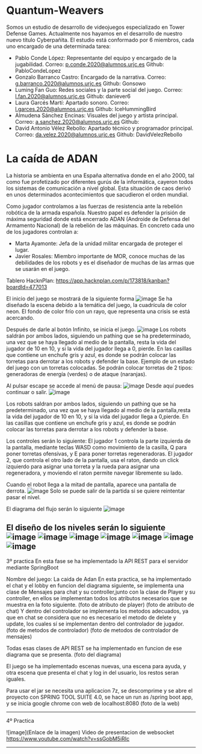 # Quantum-Weavers
Somos un estudio de desarrollo de videojuegos especializado en Tower Defense Games. Actualmente nos hayamos en el desarrollo de nuestro nuevo título Cyberpañita.
El estudio está conformado por 6 miembros, cada uno encargado de una determinada tarea:

- Pablo Conde López: Representante del equipo y encargado de la jugabilidad. Correo: p.conde.2020@alumnos.urjc.es Github: PabloCondeLopez
- Gonzalo Barranco Castro: Encargado de la narrativa. Correo: g.barranco.2020@alumnos.urjc.es Github: Gonsowo
- Luming Fan Guo: Redes sociales y la parte social del juego. Correo: l.fan.2020@alumnos.urjc.es Github: daniever6
- Laura Garcés Martí: Apartado sonoro. Correo: l.garces.2020@alumnos.urjc.es Github: IceHummingBird
- Almudena Sánchez Encinas: Visuales del juego y artista principal. Correo: a.sanchez.2020@alumnos.urjc.es Github: 
- David Antonio Vélez Rebollo: Apartado técnico y programador principal. Correo: da.velez.2020@alumnos.urjc.es Github: DavidVelezRebollo

# La caída de ADAN
La historia se ambienta en una España alternativa donde en el año 2000, tal como fue profetizado por diferentes gurús de la informática, cayeron todos los sistemas de comunicación a nivel global. Esta situación de caos derivó en unos determinados acontecimientos que sacudieron el orden mundial.

Como jugador controlamos a las fuerzas de resistencia ante la rebelión robótica de la armada española. Nuestro papel es defender la prisión de máxima seguridad donde está encerrado ADAN (Androide de Defensa del Armamento Nacional) de la rebelión de las máquinas. En concreto cada uno de los jugadores controlan a: 
- Marta Ayamonte: Jefa de la unidad militar encargada de proteger el lugar. 
- Javier Rosales: Miembro importante de MOR, conoce muchas de las debilidades de los robots y es el diseñador de muchas de las armas que se usarán en el juego. 

Tablero HacknPlan: https://app.hacknplan.com/p/173818/kanban?boardId=477013

El inicio del juego se mostrará de la siguiente forma
![image](https://github.com/PabloCondeLopez/La-caida-de-ADAN/blob/main/IMG/Fondo%20Nuevo.png)
Se ha diseñado la escena debido a la temática del juego, la cuadrícula de color neon. El fondo de color frío con un rayo, que representa una crisis se está acercando.

Después de darle al botón Infinito, se inicia el juego.
![image](https://github.com/PabloCondeLopez/La-caida-de-ADAN/blob/main/IMG/Pantalla%20de%20juego.png)
Los robots saldrán por ambos lados, siguiendo un pathing que se ha predeterminado, una vez que se haya llegado al medio de la pantalla, resta la vida del jugador de 10 en 10, y si la vida del jugador llega a 0, pierde. En las casillas que contiene un enchufe gris y azul, es donde se podrán colocar las torretas para derrotar a los robots y defender la base. Ejemplo de un estado del juego con un torretas colocadas. Se podrán colocar torretas de 2 tipos: generadoras de energía (verdes) o de ataque (naranjas).

Al pulsar escape se accede al menú de pausa:
![image](https://github.com/PabloCondeLopez/La-caida-de-ADAN/blob/main/IMG/Pausa.png)
Desde aquí puedes continuar o salir.
![image](https://github.com/PabloCondeLopez/La-caida-de-ADAN/blob/main/IMG/Pantalla%20con%20Torreta%20.png)


Los robots saldran por ambos lados, siguiendo un pathing que se ha predeterminado, una vez que se haya llegado al medio de la pantalla,resta la vida del jugador de 10 en 10, y si la vida del jugador llega a 0,pierde. En las casillas que contiene un enchufe gris y azul, es donde se podrán colocar las torretas para derrotar a los robots y defender la base.

Los controles serán lo siguiente: El jugador 1 controla la parte izquierda de la pantalla, mediante teclas WASD como movimiento de la casilla, Q para poner torretas ofensivas, y E para poner torretas regeneradoras. El jugador 2, que controla el otro lado de la pantalla, usa el raton, dando un click izquierdo para asignar una torreta y la rueda para asignar una regeneradora, y moviendo el raton permite navegar libremente su lado.

Cuando el robot llega a la mitad de pantalla, aparece una pantalla de derrota.
![image](https://github.com/PabloCondeLopez/La-caida-de-ADAN/blob/main/IMG/Gameover.PNG)
Solo se puede salir de la partida si se quiere reintentar pasar el nivel.

El diagrama del flujo serán lo siguiente
![image](https://github.com/PabloCondeLopez/La-caida-de-ADAN/blob/main/IMG/FLujos.png)

El diseño de los niveles serán lo siguiente
![image](https://github.com/PabloCondeLopez/La-caida-de-ADAN/blob/main/IMG/dise%C3%B1o%400.25x.jpg)
![image](https://github.com/PabloCondeLopez/La-caida-de-ADAN/blob/main/IMG/Armas.PNG)
![image](https://github.com/PabloCondeLopez/La-caida-de-ADAN/blob/main/IMG/Armas2.PNG)
![image](https://github.com/PabloCondeLopez/La-caida-de-ADAN/blob/main/IMG/Enemigos.PNG)
![image](https://github.com/PabloCondeLopez/La-caida-de-ADAN/blob/main/IMG/Personajes.PNG)
![image](https://github.com/PabloCondeLopez/La-caida-de-ADAN/blob/main/IMG/Interfaces.PNG)
![image](https://github.com/PabloCondeLopez/La-caida-de-ADAN/blob/main/IMG/Niveles.PNG)
--------------------------------------------------------------------------------------------------------------------------
3º practica
En esta fase se ha implementado la API REST para el servidor mediante SpringBoot

Nombre del juego: La caida de Adan
En esta practica, se ha implementado el chat y el lobby en funcion del diagrama siguiente, se implementa una clase de Mensajes para chat y su controller,junto con la clase de Player y su controller, en ellos se implementan todos los atributos necesarios que se muestra en la foto siguiente.
(foto de atributo de player)
(foto de atributo de chat)
Y dentro del controlador se implementa los metodos adecuados, ya que en chat se considera que no es necesario el metodo de delete y update, los cuales sí se implementan dentro del controlador de jugador.
(foto de metodos de controlador)
(foto de metodos de controlador de mensajes)

Todas esas clases de API REST se ha implementado en funcion de ese diagrama que se presenta.
(foto del diagrama)

El juego se ha implementado escenas nuevas, una escena para ayuda, y otra escena que presenta el chat y log in del usuario, los restos seran iguales.

Para usar el jar se necesita una aplicacion 7z, se descomprime y se abre el proyecto con SPRING TOOL SUITE 4.0, se hace un run as /spring boot app, y se inicia google chrome con web de localhost:8080
(foto de la web)

-----------------------------------------------------------------------------------------------------------------------------------------------------------------------
4º Practica

![image](Enlace de la imagen)
Video de presentacion de websocket
https://www.youtube.com/watch?v=ssGobM5iRIc

-----------------------------------------------------------------------------------------------------------------------------------------------------------------------
